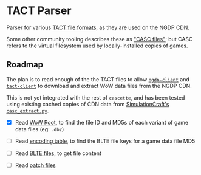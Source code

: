 # TACT Parser

Parser for various [TACT file formats][tact-ff], as they are used on the NGDP
CDN.

Some other community tooling describes these as ["CASC files"][casc]; but CASC
refers to the virtual filesystem used by locally-installed copies of games.

## Roadmap

The plan is to read enough of the the TACT files to allow [`ngdp-client`][] and
[`tact-client`][] to download and extract WoW data files from the NGDP CDN.

This is not yet integrated with the rest of `cascette`, and has been tested
using existing cached copies of CDN data from
[SimulationCraft's `casc_extract.py`][simc].

- [x] Read [WoW Root][wow-root], to find the file ID and MD5s of each variant
  of game data files (eg: `.db2`)

- [ ] Read [encoding table][encoding], to find the BLTE file keys for a game
  data file MD5

- [ ] Read [BLTE files][blte], to get file content

- [ ] Read [patch files][patch]

[`ngdp-client`]: ../ngdp-client/
[`tact-client`]: ../tact-client/
[blte]: https://wowdev.wiki/BLTE
[casc]: https://wowdev.wiki/CASC
[encoding]: https://wowdev.wiki/TACT#Encoding_table
[patch]: https://wowdev.wiki/TACT#Patch
[simc]: https://github.com/simulationcraft/simc/blob/thewarwithin/casc_extract/
[tact-ff]: https://wowdev.wiki/TACT#File_types
[wow-root]: https://wowdev.wiki/TACT#Root
